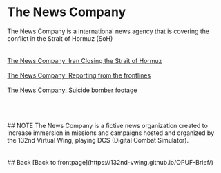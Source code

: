 # The News Company
The News Company is a international news agency that is covering the conflict in the Strait of Hormuz (SoH)
<br>
<br>
<br>
[The News Company: Iran Closing the Strait of Hormuz](https://youtu.be/ydOC5V0JBs8)
<br>
<br>
[The News Company: Reporting from the frontlines](https://youtu.be/HdeEWx-sa4E) 
<br>
<br>
[The News Company: Suicide bomber footage](https://youtu.be/Pfx4xXsyAPw)
<br>
<br>


<br>
<br>
## NOTE
The News Company is a fictive news organization created to increase immersion in missions and campaigns hosted and organized by the 132nd Virtual Wing, playing DCS (Digital Combat Simulator).
<br>
<br>
<br>
## Back
[Back to frontpage](https://132nd-vwing.github.io/OPUF-Brief/)